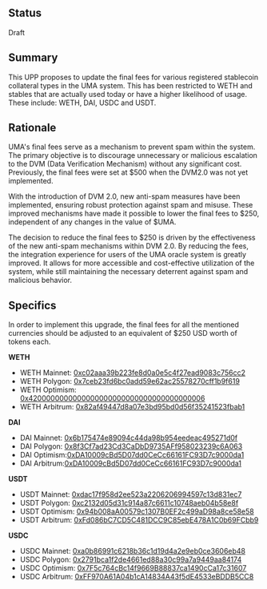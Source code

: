 ## Status

Draft

## Summary

This UPP proposes to update the final fees for various registered stablecoin collateral types in the UMA system. This has been restricted to WETH and stables that are actually used today or have a higher likelihood of usage. These include: WETH, DAI, USDC and USDT.

## Rationale

UMA's final fees serve as a mechanism to prevent spam within the system. The primary objective is to discourage unnecessary or malicious escalation to the DVM (Data Verification Mechanism) without any significant cost. Previously, the final fees were set at $500 when the DVM2.0 was not yet implemented.

With the introduction of DVM 2.0, new anti-spam measures have been implemented, ensuring robust protection against spam and misuse. These improved mechanisms have made it possible to lower the final fees to $250, independent of any changes in the value of $UMA.

The decision to reduce the final fees to $250 is driven by the effectiveness of the new anti-spam mechanisms within DVM 2.0. By reducing the fees, the integration experience for users of the UMA oracle system is greatly improved. It allows for more accessible and cost-effective utilization of the system, while still maintaining the necessary deterrent against spam and malicious behavior.

## Specifics

In order to implement this upgrade, the final fees for all the mentioned currencies should be adjusted to an equivalent of $250 USD worth of tokens each.

**WETH**
- WETH Mainnet: [0xc02aaa39b223fe8d0a0e5c4f27ead9083c756cc2](https://etherscan.io/token/0xc02aaa39b223fe8d0a0e5c4f27ead9083c756cc2)
- WETH Polygon: [0x7ceb23fd6bc0add59e62ac25578270cff1b9f619](https://polygonscan.com/token/0x7ceb23fd6bc0add59e62ac25578270cff1b9f619)
- WETH Optimism: [0x4200000000000000000000000000000000000006](https://optimistic.etherscan.io/token/0x4200000000000000000000000000000000000006)
- WETH Arbitrum: [0x82af49447d8a07e3bd95bd0d56f35241523fbab1](https://arbiscan.io/token/0x82af49447d8a07e3bd95bd0d56f35241523fbab1)

**DAI**
- DAI Mainnet: [0x6b175474e89094c44da98b954eedeac495271d0f](https://etherscan.io/token/0x6b175474e89094c44da98b954eedeac495271d0f)
- DAI Polygon: [0x8f3Cf7ad23Cd3CaDbD9735AFf958023239c6A063](https://polygonscan.com/address/0x8f3cf7ad23cd3cadbd9735aff958023239c6a063)
- DAI Optimism:[0xDA10009cBd5D07dd0CeCc66161FC93D7c9000da1](https://optimistic.etherscan.io/address/0xda10009cbd5d07dd0cecc66161fc93d7c9000da1)
- DAI Arbitrum:[0xDA10009cBd5D07dd0CeCc66161FC93D7c9000da1](https://arbiscan.io/address/0xda10009cbd5d07dd0cecc66161fc93d7c9000da1)

**USDT**
- USDT Mainnet: [0xdac17f958d2ee523a2206206994597c13d831ec7](https://etherscan.io/token/0xdac17f958d2ee523a2206206994597c13d831ec7)
- USDT Polygon: [0xc2132d05d31c914a87c6611c10748aeb04b58e8f](https://polygonscan.com/address/0xc2132d05d31c914a87c6611c10748aeb04b58e8f)
- USDT Optimism: [0x94b008aA00579c1307B0EF2c499aD98a8ce58e58](https://optimistic.etherscan.io/address/0x94b008aa00579c1307b0ef2c499ad98a8ce58e58)
- USDT Arbitrum: [0xFd086bC7CD5C481DCC9C85ebE478A1C0b69FCbb9](https://arbiscan.io/address/0xfd086bc7cd5c481dcc9c85ebe478a1c0b69fcbb9)

**USDC**
- USDC Mainnet: [0xa0b86991c6218b36c1d19d4a2e9eb0ce3606eb48](https://etherscan.io/token/0xa0b86991c6218b36c1d19d4a2e9eb0ce3606eb48)
- USDC Polygon: [0x2791bca1f2de4661ed88a30c99a7a9449aa84174](https://polygonscan.com/address/0x2791bca1f2de4661ed88a30c99a7a9449aa84174)
- USDC Optimism: [0x7F5c764cBc14f9669B88837ca1490cCa17c31607](https://optimistic.etherscan.io/address/0x7f5c764cbc14f9669b88837ca1490cca17c31607)
- USDC Arbitrum: [0xFF970A61A04b1cA14834A43f5dE4533eBDDB5CC8](https://arbiscan.io/address/0xff970a61a04b1ca14834a43f5de4533ebddb5cc8)